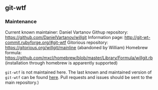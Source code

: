 ## git-wtf

### Maintenance

Current known maintainer: Daniel Vartanov
Githup repository: https://github.com/DanielVartanov/willgit
Information page: http://git-wt-commit.rubyforge.org/#git-wtf
Gitorious repository: https://gitorious.org/willgit/mainline (abandoned by William)
Homebrew formula: https://github.com/mxcl/homebrew/blob/master/Library/Formula/willgit.rb
(installation through homebrew is apparently supported)

<code>git-wtf</code> is not maintained here. The last known and maintained version of <code>git-wtf</code> can be found [here](https://github.com/DanielVartanov/willgit). Pull requests and issues should be sent to the main repository.)
